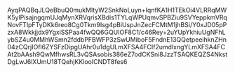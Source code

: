 AyqPAQBqJLQeBbuQ0mukMltyW2SnkNoLuyn+IqnfKA1H1TEkOi4VLRRqMWK5ylPisajngqmUJqMynXRVqrisXBdis1TYLqWPUqmvSPBZiu9SVYeppkmVRqNovFTlpFTyDKk6reo8Cg0Tkm9Isg4pBiUspJnZecFCMtM1jhBSi/Y0xJD05pPzxA8Wkkjjdx9YgxiSSPaa4fwQQ6GQUIOF8C1/c46Rey+2uYUpYkhiuUgNFhLybSZ4u0MMhWSmn2fddbPFBWFP3zSwUMiboF5FndnE13QQetpeeihknZHn04zCQrjIOfl6ZYSFzDipgUAhr0u1dgULmXFSA4FCIf2umdlxngYLmXFSA4FCAt2bAAsh9QwMfhwsRL3vQSAsobis386eZ7odCKSni8JzzTSAQKEQZS4NkstDgLwJ6lXUmU18TQehjKKlooICNDT8fes6